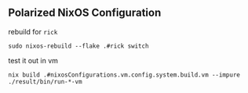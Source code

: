 ## Polarized NixOS Configuration

rebuild for `rick`

```
sudo nixos-rebuild --flake .#rick switch
```

test it out in vm

```
nix build .#nixosConfigurations.vm.config.system.build.vm --impure
./result/bin/run-*-vm
```

